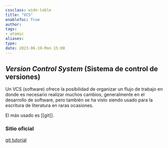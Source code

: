 ```yaml
---
cssclass: wide-table
title: "VCS"
enableToc: True
author: 
tags: 
- atomic
aliases: 
type: 
date: 2023-06-19-Mon 15:08
---
```


## _Version Control System_ (Sistema de control de versiones)

Un VCS (software) ofrece la posibilidad de organizar un flujo de trabajo en donde es necesario realizar muchos cambios, generalmente en el desarrollo de software, pero también se ha visto siendo usado para la escritura de literatura en raras ocasiones.

El más usado es [[git]].

### Sitio oficial

[git tutorial](https://git-scm.com/docs/gittutorial)
